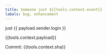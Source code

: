 ```yaml
---
title: Someone just ${{tools.context.event}}
labels: bug, enhancement
---
```


 just {{ payload.sender.login }}

{{tools.context.payload}}

Commit: {{tools.context.sha}}
